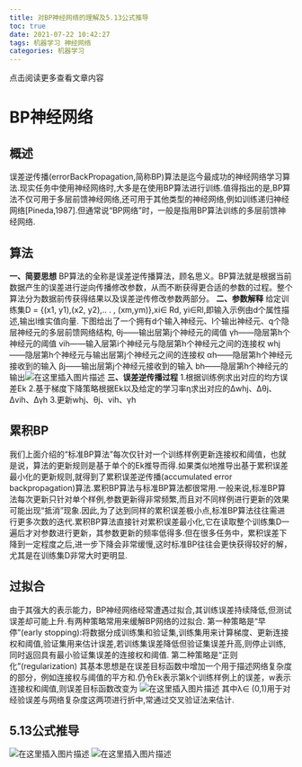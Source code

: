 ```yaml
---
title: 对BP神经网络的理解及5.13公式推导
toc: true
date: 2021-07-22 10:42:27
tags: 机器学习 神经网络
categories: 机器学习
---
```


​​点击阅读更多查看文章内容<!--more-->

# BP神经网络

## 概述
误差逆传播(errorBackPropagation,简称BP)算法是迄今最成功的神经网络学习算法.现实任务中使用神经网络时,大多是在使用BP算法进行训练.值得指出的是,BP算法不仅可用于多层前馈神经网络,还可用于其他类型的神经网络,例如训练递归神经网络[Pineda,1987].但通常说“BP网络”时，一般是指用BP算法训练的多层前馈神经网络.

## 算法
**一、简要思想**
BP算法的全称是误差逆传播算法，顾名思义。BP算法就是根据当前数据产生的误差进行逆向传播修改参数，从而不断获得更合适的参数的过程。整个算法分为数据前传获得结果以及误差逆传修改参数两部分。
**二、参数解释**
给定训练集D = {(x1, y1),(x2, y2),.. . , (xm,ym)},xi∈ Rd, yi∈Rl,即输入示例由d个属性描述,输出l维实值向量.
下图给出了一个拥有d个输入神经元、l个输出神经元、q个隐层神经元的多层前馈网络结构,
θj——输出层第j个神经元的阈值
γh——隐层第h个神经元的阈值
vih——输入层第i个神经元与隐层第h个神经元之间的连接权
whj——隐层第h个神经元与输出层第j个神经元之间的连接权
αh——隐层第h个神经元接收到的输入
βj——输出层第j个神经元接收到的输入
bh——隐层第h个神经元的输出![在这里插入图片描述](https://cdn.jsdelivr.net/gh/shnpd/blog-pic@main/csdn/347da7cb4e41a9883317024efd02f139_1740931359319.png)
**三、误差逆传播过程**
1.根据训练例求出对应的均方误差Ek
2.基于梯度下降策略根据Ek以及给定的学习率η求出对应的Δwhj、Δθj、Δvih、Δγh
3.更新whj、θj、vih、γh

## 累积BP
我们上面介绍的“标准BP算法”每次仅针对一个训练样例更新连接权和阈值，也就是说，算法的更新规则是基于单个的Ek推导而得.如果类似地推导出基于累积误差最小化的更新规则,就得到了累积误差逆传播(accumulated error backpropagation)算法.累积BP算法与标准BP算法都很常用.一般来说,标准BP算法每次更新只针对单个样例,参数更新得非常频繁,而且对不同样例进行更新的效果可能出现“抵消”现象.因此,为了达到同样的累积误差极小点,标准BP算法往往需进行更多次数的迭代.累积BP算法直接针对累积误差最小化,它在读取整个训练集D一遍后才对参数进行更新，其参数更新的频率低得多.但在很多任务中，累积误差下降到一定程度之后,进一步下降会非常缓慢,这时标准BP往往会更快获得较好的解，尤其是在训练集D非常大时更明显.

## 过拟合
由于其强大的表示能力，BP神经网络经常遭遇过拟合,其训练误差持续降低,但测试误差却可能上升.有两种策略常用来缓解BP网络的过拟合.
第一种策略是“早停”(early stopping):将数据分成训练集和验证集,训练集用来计算梯度、更新连接权和阈值,验证集用来估计误差,若训练集误差降低但验证集误差升高,则停止训练,同时返回具有最小验证集误差的连接权和阈值.
第二种策略是“正则化”(regularization) 其基本思想是在误差目标函数中增加一个用于描述网络复杂度的部分，例如连接权与阈值的平方和.仍令Ek表示第k个训练样例上的误差，w表示连接权和阈值,则误差目标函数改变为
![在这里插入图片描述](https://cdn.jsdelivr.net/gh/shnpd/blog-pic@main/csdn/de502c727e6eddb9ea9bed79672219ff_1740931359319.png)
其中λ∈ (0,1)用于对经验误差与网络复杂度这两项进行折中,常通过交叉验证法来估计.

## 5.13公式推导
![在这里插入图片描述](https://cdn.jsdelivr.net/gh/shnpd/blog-pic@main/csdn/1bf0016419895e043b7cdeeac8a029c3_1740931359319.png)
![在这里插入图片描述](https://cdn.jsdelivr.net/gh/shnpd/blog-pic@main/csdn/92269ef29b38458e3ae8d2941c555011_1740931367206.jpeg)

